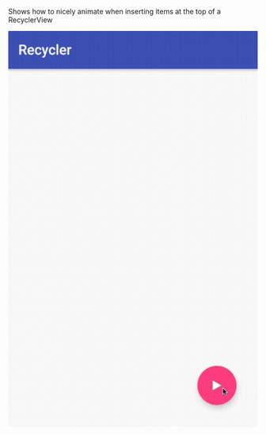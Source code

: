 Shows how to nicely animate when inserting items at the top of a RecyclerView

![Demo](https://github.com/nmwilk/recycler-insert/blob/master/recyclerinsert.gif)
